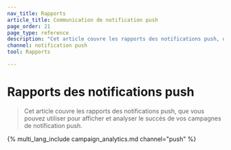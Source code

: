 ```yaml
---
nav_title: Rapports
article_title: Communication de notification push
page_order: 21
page_type: reference
description: "Cet article couvre les rapports des notifications push, que vous pouvez utiliser pour afficher et analyser le succès de vos campagnes de notification push."
channel: notification push
tool: Rapports

---
```


# Rapports des notifications push

> Cet article couvre les rapports des notifications push, que vous pouvez utiliser pour afficher et analyser le succès de vos campagnes de notification push.

{% multi_lang_include campaign_analytics.md channel="push" %}

